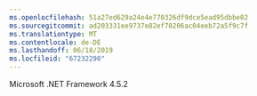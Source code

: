 ```yaml
---
ms.openlocfilehash: 51a27ed629a24e4e770326df9dce5ead95dbbe02
ms.sourcegitcommit: ad203331ee9737e82ef70206ac04eeb72a5f9c7f
ms.translationtype: MT
ms.contentlocale: de-DE
ms.lasthandoff: 06/18/2019
ms.locfileid: "67232290"
---
```

Microsoft .NET Framework 4.5.2